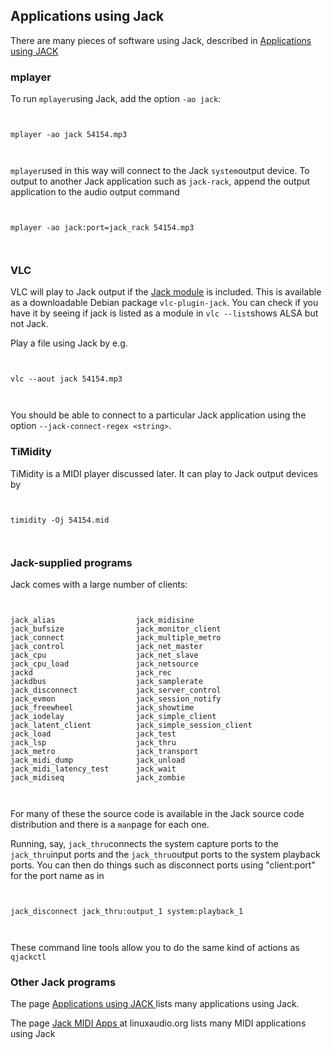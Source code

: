 
##  Applications using Jack 


There are many pieces of software using Jack, described in [
	Applications using JACK
      ](http://jackaudio.org/applications) 

###  mplayer 


To run `mplayer`using Jack, add the
      option `-ao jack`:

```

	
mplayer -ao jack 54154.mp3
	
      
```


 `mplayer`used in this way will connect to the
      Jack `system`output device. To output to
      another Jack application such as `jack-rack`,
      append the output application to the audio output command

```

	
mplayer -ao jack:port=jack_rack 54154.mp3
	
      
```

###  VLC 


VLC will play to Jack output if the [Jack module](https://wiki.videolan.org/Documentation:Modules/jack/) is included.
      This is available as a downloadable Debian package `vlc-plugin-jack`. You can check if you have it by
      seeing if jack is listed as a module in `vlc --list`shows ALSA but not Jack.


Play a file using Jack by e.g.

```

	
vlc --aout jack 54154.mp3
	
      
```


You should be able to connect to a particular Jack application
      using the option `--jack-connect-regex <string>`.

###  TiMidity


TiMidity is a MIDI player discussed later. It can play
      to Jack output devices by

```

	
timidity -Oj 54154.mid
	
      
```

###  Jack-supplied programs 


Jack comes with a large number of clients:




```

	
jack_alias                  jack_midisine
jack_bufsize                jack_monitor_client
jack_connect                jack_multiple_metro
jack_control                jack_net_master
jack_cpu                    jack_net_slave
jack_cpu_load               jack_netsource
jackd                       jack_rec
jackdbus                    jack_samplerate
jack_disconnect             jack_server_control
jack_evmon                  jack_session_notify
jack_freewheel              jack_showtime
jack_iodelay                jack_simple_client
jack_latent_client          jack_simple_session_client
jack_load                   jack_test
jack_lsp                    jack_thru
jack_metro                  jack_transport
jack_midi_dump              jack_unload
jack_midi_latency_test      jack_wait
jack_midiseq                jack_zombie
	
      
```


For many of these the source code is available in the Jack
      source code distribution and there is a `man`page for each one.


Running, say, `jack_thru`connects the
      system capture ports to the `jack_thru`input ports and the `jack_thru`output
      ports to the system playback ports. You can 
      then do things such as disconnect ports using "client:port"
      for the port name as in

```

	
jack_disconnect jack_thru:output_1 system:playback_1
	
      
```


These command line tools allow you to do the same kind
      of actions as `qjackctl`

###  Other Jack programs 


The page [
	Applications using JACK
      ](http://jackaudio.org/applications) lists many applications using Jack.


The page [
	Jack MIDI Apps
      ](http://apps.linuxaudio.org/apps/categories/jack_midi) at linuxaudio.org
      lists many MIDI applications using Jack
